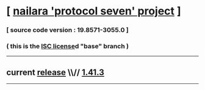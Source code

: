 
# [ [nailara 'protocol seven' project](http://src.nailara.net/) ]

### [ source code version : 19.8571-3055.0 ]

### ( this is the [ISC license](license)d "base" branch )
---
## current [release](https://github.com/anotherlink/nailara/releases) \\\\// [1.41.3](https://github.com/anotherlink/nailara/releases/tag/1.41.3)
---
